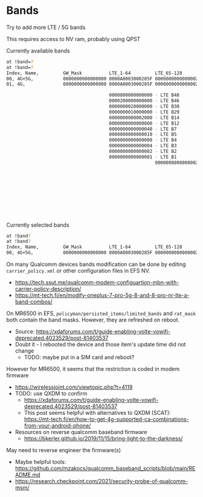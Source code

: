 # Bands
Try to add more LTE / 5G bands

This requires access to NV ram, probably using QPST

Currently available bands
```bash
at !band=?
at !band=?
Index, Name,         GW_Mask          LTE_1-64         LTE_65-128       NSA_1-64         NSA_65-128       NSA_257-320      SA_1-64          SA_65-128        SA_257-320       Mode
00, 4G+5G,           0000000000000000 0000A0003000285F 0000000000000002 0000000030002812 0000000000001002 0000000000000008 0000000000000000 0000000000000000 0000000000000000 1
01, 4G,              0000000000000000 0000A0003000285F 0000000000000002 0000000000000000 0000000000000000 0000000000000000 0000000000000000 0000000000000000 0000000000000000 1

                                      0000800000000000 - LTE B48    
                                      0000200000000000 - LTE B46    
                                      0000000020000000 - LTE B30    
                                      0000000010000000 - LTE B29    
                                      0000000000002000 - LTE B14    
                                      0000000000000800 - LTE B12    
                                      0000000000000040 - LTE B7     
                                      0000000000000010 - LTE B5     
                                      0000000000000008 - LTE B4     
                                      0000000000000004 - LTE B3     
                                      0000000000000002 - LTE B2     
                                      0000000000000001 - LTE B1     
                                                       0000000000000002 - LTE B66    
                                                                        0000000020000000 - NR5G N30    
                                                                        0000000010000000 - NR5G N29    
                                                                        0000000000002000 - NR5G N14    
                                                                        0000000000000800 - NR5G N12    
                                                                        0000000000000010 - NR5G N5     
                                                                        0000000000000002 - NR5G N2     
                                                                                         0000000000001000 - NR5G N77    
                                                                                         0000000000000002 - NR5G N66    
                                                                                                          0000000000000008 - NR5G N260   
```

Currently selected bands
```bash
at !band?
at !band?
Index, Name,         GW_Mask          LTE_1-64         LTE_65-128       NSA_1-64         NSA_65-128       NSA_257-320      SA_1-64          SA_65-128        SA_257-320       Mode
00, 4G+5G,           0000000000000000 0000A0003000285F 0000000000000002 0000000030002812 0000000000001002 0000000000000008 0000000000000000 0000000000000000 0000000000000000 1
```

On many Qualcomm devices bands modification can be done by editing `carrier_policy.xml` or other configuration files in EFS NV.
  * https://tech.ssut.me/qualcomm-modem-configuartion-mbn-with-carrier-policy-description/
  * https://mt-tech.fi/en/modify-oneplus-7-pro-5g-8-and-8-pro-nr-lte-a-band-combos/

On MR6500 in EFS, `policyman/persisted_items/limited_bands` and `rat_mask` both contain the band masks. However, they are refreshed on reboot.
  * Source: https://xdaforums.com/t/guide-enabling-volte-vowifi-deprecated.4023529/post-81403537
  * Doubt it - I rebooted the device and those item's update time did not change
    * TODO: maybe put in a SIM card and reboot?

However for MR6500, it seems that the restriction is coded in modem firmware
  * https://wirelessjoint.com/viewtopic.php?t=4119
  * TODO: use QXDM to confirm
    * https://xdaforums.com/t/guide-enabling-volte-vowifi-deprecated.4023529/post-81403537
    * This post seems helpful with alternatives to QXDM (SCAT): https://mt-tech.fi/en/how-to-get-4g-supported-ca-combinations-from-your-android-phone/
  * Resources on reverse qualcomm baseband firmware
    * https://bkerler.github.io/2019/11/15/bring-light-to-the-darkness/

May need to reverse engineer the firmware(s) 
  * Maybe helpful tools: https://github.com/mzakocs/qualcomm_baseband_scripts/blob/main/README.md
  * https://research.checkpoint.com/2021/security-probe-of-qualcomm-msm/

